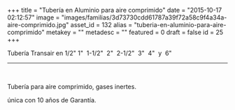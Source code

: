 +++
title = "Tubería en Aluminio para aire comprimido"
date = "2015-10-17 02:12:57"
image = "images/familias/3d73730cdd61787a39f72a58c9f4a34a-aire-comprimido.jpg"
asset_id = 132
alias = "tuberia-en-aluminio-para-aire-comprimido"
metakey = ""
metadesc = ""
featured = 0
draft = false
id = 25
+++
<p>Tubería Transair en 1/2" 1"  1-1/2"  2"  2-1/2"  3"  4"  y  6" </p>
<hr class="system-pagebreak" />
<p> </p>
<p>Tubería para aire comprimido, gases inertes.</p>
<p>única con 10 años de Garantía.</p>
<p> </p>
<p> </p>
<!--more-->
